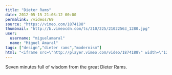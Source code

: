 ```yaml
---
title: "Dieter Rams"
date: 2012-05-15 21:03:12 00:00
permalink: /videos/69
source: "https://vimeo.com/1874188"
thumbnail: "http://b.vimeocdn.com/ts/210/225/21022563_1280.jpg"
user:
  username: "miguelamaral"
  name: "Miguel Amaral"
tags: ["design","dieter rams","modernism"]
html: "<iframe src=\"http://player.vimeo.com/video/1874188\" width=\"1280\" height=\"720\" frameborder=\"0\" webkitallowfullscreen mozallowfullscreen allowfullscreen></iframe>"
---
```


Seven minutes full of wisdom from the great Dieter Rams.